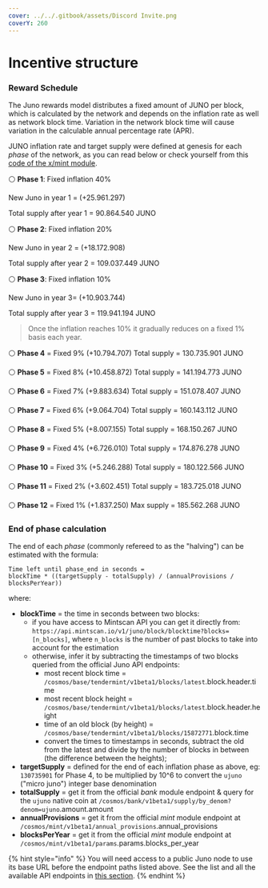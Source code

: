 ```yaml
---
cover: ../../.gitbook/assets/Discord Invite.png
coverY: 260
---
```


# Incentive structure

### Reward Schedule <a href="#8ab1" id="8ab1"></a>

The Juno rewards model distributes a fixed amount of JUNO per block, which is calculated by the network and depends on the inflation rate as well as network block time. Variation in the network block time will cause variation in the calculable annual percentage rate (APR).

JUNO inflation rate and target supply were defined at genesis for each _phase_ of the network, as you can read below or check yourself from this [code of the x/mint module](https://github.com/CosmosContracts/juno/blob/main/x/mint/types/minter.go).

⚪️ **Phase 1**: Fixed inflation 40%

New Juno in year 1 = (+25.961.297)

Total supply after year 1 = 90.864.540 JUNO

⚪️ **Phase 2**: Fixed inflation 20%

New Juno in year 2 = (+18.172.908)

Total supply after year 2 = 109.037.449 JUNO

⚪️ **Phase 3**: Fixed inflation 10%

New Juno in year 3= (+10.903.744)

Total supply after year 3 = 119.941.194 JUNO

> Once the inflation reaches 10% it gradually reduces on a fixed 1% basis each year.

⚪️ **Phase 4** = Fixed 9% (+10.794.707) Total supply = 130.735.901 JUNO

⚪️ **Phase 5** = Fixed 8% (+10.458.872) Total supply = 141.194.773 JUNO

⚪️ **Phase 6** = Fixed 7% (+9.883.634) Total supply = 151.078.407 JUNO

⚪️ **Phase 7** = Fixed 6% (+9.064.704) Total supply = 160.143.112 JUNO

⚪️ **Phase 8** = Fixed 5% (+8.007.155) Total supply = 168.150.267 JUNO

⚪️ **Phase 9** = Fixed 4% (+6.726.010) Total supply = 174.876.278 JUNO

⚪️ **Phase 10** = Fixed 3% (+5.246.288) Total supply = 180.122.566 JUNO

⚪️ **Phase 11** = Fixed 2% (+3.602.451) Total supply = 183.725.018 JUNO

⚪️ **Phase 12** = Fixed 1% (+1.837.250) Max supply = 185.562.268 JUNO


### End of phase calculation

The end of each _phase_ (commonly refereed to as the "halving") can be estimated with the formula:

```
Time left until phase_end in seconds =
blockTime * ((targetSupply - totalSupply) / (annualProvisions / blocksPerYear))
```

where:
- **blockTime** =  the time in seconds between two blocks:
    - if you have access to Mintscan API you can get it directly from: `https://api.mintscan.io/v1/juno/block/blocktime?blocks=[n_blocks]`, where `n_blocks` is the number of past blocks to take into account for the estimation
    - otherwise, infer it by subtracting the timestamps of two blocks queried from the official Juno API endpoints: 
        - most recent block time = `/cosmos/base/tendermint/v1beta1/blocks/latest`.block.header.time
        - most recent block height = `/cosmos/base/tendermint/v1beta1/blocks/latest`.block.header.height
        - time of an old block (by height) = `/cosmos/base/tendermint/v1beta1/blocks/15872771`.block.time
        - convert the times to timestamps in seconds, subtract the old from the latest and divide by the number of blocks in between (the difference between the heights);
- **targetSupply** = defined for the end of each inflation phase as above,  eg: `130735901` for Phase 4, to be multiplied by 10^6 to convert the `ujuno` ("micro juno") integer base denomination
- **totalSupply** = get it from the official _bank_ module endpoint & query for the `ujuno` native coin at `/cosmos/bank/v1beta1/supply/by_denom?denom=ujuno`.amount.amount
- **annualProvisions** = get it from the official _mint_ module endpoint at `/cosmos/mint/v1beta1/annual_provisions`.annual_provisions
- **blocksPerYear** = get it from the official _mint_ module endpoint at `/cosmos/mint/v1beta1/params`.params.blocks_per_year

{% hint style="info" %}
You will need access to a public Juno node to use its base URL before the endpoint paths listed above. See the list and all the available API endpoints in [this section](../../developer-guides/api-endpoints/).
{% endhint %}